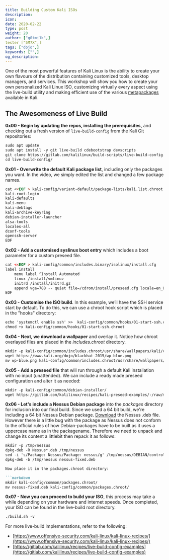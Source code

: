 ```yaml
---
title: Building Custom Kali ISOs
description:
icon:
date: 2020-02-22
type: post
weight: 20
author: ["g0tmi1k",]
tester ["5M7X",]
tags: ["dojo",]
keywords: ["",]
og_description:
---
```


One of the most powerful features of Kali Linux is the ability to create your own flavours of the distribution containing customized tools, desktop managers, and services. This workshop will show you how to create your own personalized Kali Linux ISO, customizing virtually every aspect using the live-build utility and making efficient use of the various [metapackages](/docs/general-use/metapackages/) available in Kali.

## The Awesomeness of Live Build

**0x00 - Begin by updating the repos, installing the prerequisites,** and checking out a fresh version of `live-build-config` from the Kali Git repositories:

```markdown
sudo apt update
sudo apt install -y git live-build cdebootstrap devscripts
git clone https://gitlab.com/kalilinux/build-scripts/live-build-config.git
cd live-build-config/
```

**0x01 - Overwrite the default Kali package list**, including only the packages you want. In the video, we simply edited the list and changed a few package names.

```markdown
cat <<EOF > kali-config/variant-default/package-lists/kali.list.chroot
kali-root-login
kali-defaults
kali-menu
kali-debtags
kali-archive-keyring
debian-installer-launcher
alsa-tools
locales-all
dconf-tools
openssh-server
EOF
```
**0x02 - Add a customised syslinux boot entry** which includes a boot parameter for a custom preseed file.

```html
cat <<EOF > kali-config/common/includes.binary/isolinux/install.cfg
label install
    menu label ^Install Automated
    linux /install/vmlinuz
    initrd /install/initrd.gz
    append vga=788 -- quiet file=/cdrom/install/preseed.cfg locale=en_US keymap=us hostname=kali domain=local.lan
EOF
```

**0x03 - Customise the ISO build**. In this example, we’ll have the SSH service start by default. To do this, we can use a chroot hook script which is placed in the "hooks" directory:

```markdown
echo 'systemctl enable ssh' >>  kali-config/common/hooks/01-start-ssh.chroot
chmod +x kali-config/common/hooks/01-start-ssh.chroot
```

**0x04 - Next, we download a wallpaper** and overlay it. Notice how chroot overlayed files are placed in the _includes.chroot_ directory.

```markdown
mkdir -p kali-config/common/includes.chroot/usr/share/wallpapers/kali/contents/images/
wget https://www.kali.org/dojo/blackhat-2015/wp-blue.png
mv wp-blue.png kali-config/common/includes.chroot/usr/share/wallpapers/kali/contents/images
```
**0x05 - Add a preseed file** that will run through a default Kali installation with no input (unattended). We can include a ready made preseed configuration and alter it as needed:

```markdown
mkdir -p kali-config/common/debian-installer/
wget https://gitlab.com/kalilinux/recipes/kali-preseed-examples/-/raw/master/kali-linux-full-unattended.preseed -O kali-config/common/debian-installer/preseed.cfg
```

**0x06 - Let's include a Nessus Debian package** into the _packages_ directory for inclusion into our final build. Since we used a 64 bit build, we're including a 64 bit Nessus Debian package. [Download](http://www.tenable.com/products/nessus/select-your-operating-system) the Nessus .deb file. However there is a little bug with the package as Nessus does not conform to the official rules of how Debian-packages have to be built as it uses a uppercase name as in the packagename. Therefore we need to unpack and change its content a littlebit then repack it as follows:
```markdown
mkdir -p /tmp/nessus
dpkg-deb -R Nessus*.deb /tmp/nessus
sed -i 's/Package: Nessus/Package: nessus/g' /tmp/nessus/DEBIAN/control
dpkg-deb -b /tmp/nessus nessus-fixed.deb

Now place it in the packages.chroot directory:

```markdown
mkdir kali-config/common/packages.chroot/
mv nessus-fixed.deb kali-config/common/packages.chroot/
```

**0x07 - Now you can proceed to build your ISO**, this process may take a while depending on your hardware and internet speeds. Once completed, your ISO can be found in the live-build root directory.

```markdown
./build.sh -v
```

For more live-build implementations, refer to the following:

* [https://www.offensive-security.com/kali-linux/kali-linux-recipes/](https://www.offensive-security.com/kali-linux/kali-linux-recipes/)
* [https://gitlab.com/kalilinux/recipes/live-build-config-examples](https://gitlab.com/kalilinux/recipes/live-build-config-examples)
